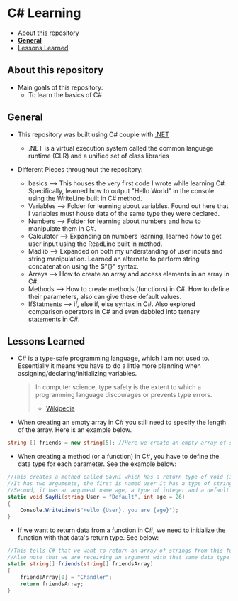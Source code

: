 # C# Learning <!-- omit in toc -->

- [About this repository](#about-this-repository)
- [**General**](#general)
- [Lessons Learned](#lessons-learned)
  
## About this repository
* Main goals of this repository:
  * To learn the basics of C#

## **General**
* This repository was built using C# couple with [.NET](https://docs.microsoft.com/en-us/dotnet/csharp/getting-started/)
  * .NET is a virtual execution system called the common language runtime (CLR) and a unified set of class libraries
  
* Different Pieces throughout the repository:
  * basics --> This houses the very first code I wrote while learning C#. Specifically, learned how to output "Hello World" in the console using the WriteLine built in C# method.
  * Variables --> Folder for learning about variables. Found out here that I variables must house data of the same type they were declared.
  * Numbers --> Folder for learning about numbers and how to manipulate them in C#.
  * Calculator --> Expanding on numbers learning, learned how to get user input using the ReadLine built in method.
  * Madlib --> Expanded on both my understanding of user inputs and string manipulation. Learned an alternate to perform string concatenation using the $"{}" syntax.
  * Arrays --> How to create an array and access elements in an array in C#.
  * Methods --> How to create methods (functions) in C#. How to define their parameters, also can give these default values.
  * IfStatments --> if, else if, else syntax in C#. Also explored comparison operators in C# and even dabbled into ternary statements in C#. 

## Lessons Learned
* C# is a type-safe programming language, which I am not used to. Essentially it means you have to do a little more planning when assigning/declaring/initializing variables.
  > In computer science, type safety is the extent to which a programming language discourages or prevents type errors.
  > - [Wikipedia](https://en.wikipedia.org/wiki/Type_safety)

* When creating an empty array in C# you still need to specify the length of the array. Here is an example below.
```C#
string [] friends = new string[5]; //Here we create an empty array of strings with a length 5
```

* When creating a method (or a function) in C#, you have to define the data type for each parameter. See the example below:
```C#
//This creates a method called SayHi which has a return type of void (i.e. it wont return anything)
//It has two arguments, the first is named user it has a type of string and a default value of "Default"
//Second, it has an argument name age, a type of integer and a default value of 26
static void SayHi(string User = "Default", int age = 26) 
{
    Console.WriteLine($"Hello {User}, you are {age}");
}
```

* If we want to return data from a function in C#, we need to initialize the function with that data's return type. See below:
```C#
//This tells C# that we want to return an array of strings from this function that we named Friends.
//Also note that we are receiving an argument with that same data type as the only argument for this function.
static string[] friends(string[] friendsArray)
{
    friendsArray[0] = "Chandler";
    return friendsArray;
}
```
  